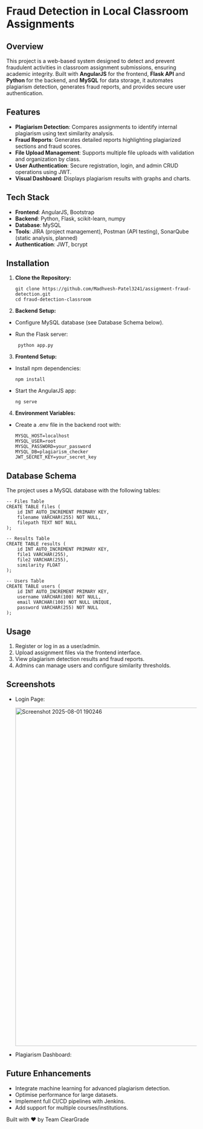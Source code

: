 # Fraud Detection in Local Classroom Assignments

## Overview
This project is a web-based system designed to detect and prevent fraudulent activities in classroom assignment submissions, ensuring academic integrity. Built with **AngularJS** for the frontend, **Flask API** and **Python** for the backend, and **MySQL** for data storage, it automates plagiarism detection, generates fraud reports, and provides secure user authentication.

## Features

 - **Plagiarism Detection**: Compares assignments to identify internal plagiarism using text similarity analysis.
 - **Fraud Reports**: Generates detailed reports highlighting plagiarized sections and fraud scores.
 - **File Upload Management**: Supports multiple file uploads with validation and organization by class.
 - **User Authentication**: Secure registration, login, and admin CRUD operations using JWT.
 - **Visual Dashboard**: Displays plagiarism results with graphs and charts.

## Tech Stack

 - **Frontend**: AngularJS, Bootstrap
 - **Backend**: Python, Flask, scikit-learn, numpy
 - **Database**: MySQL
 - **Tools**: JIRA (project management), Postman (API testing), SonarQube (static analysis, planned)
 - **Authentication**: JWT, bcrypt

## Installation

 1. **Clone the Repository:**

        git clone https://github.com/Madhvesh-Patel3241/assignment-fraud-detection.git
        cd fraud-detection-classroom

 2. **Backend Setup:**

 - Configure MySQL database (see Database Schema below).
 - Run the Flask server:

        python app.py

3. **Frontend Setup:**
 - Install npm dependencies:

       npm install

 - Start the AngularJS app:

       ng serve

4. **Environment Variables:**

 - Create a .env file in the backend root with:

       MYSQL_HOST=localhost
       MYSQL_USER=root
       MYSQL_PASSWORD=your_password
       MYSQL_DB=plagiarism_checker
       JWT_SECRET_KEY=your_secret_key

 ## Database Schema

 The project uses a MySQL database with the following tables:

    -- Files Table
    CREATE TABLE files (
        id INT AUTO_INCREMENT PRIMARY KEY,
        filename VARCHAR(255) NOT NULL,
        filepath TEXT NOT NULL
    );

    -- Results Table
    CREATE TABLE results (
        id INT AUTO_INCREMENT PRIMARY KEY,
        file1 VARCHAR(255),
        file2 VARCHAR(255),
        similarity FLOAT
    );

    -- Users Table
    CREATE TABLE users (
        id INT AUTO_INCREMENT PRIMARY KEY,
        username VARCHAR(100) NOT NULL,
        email VARCHAR(100) NOT NULL UNIQUE,
        password VARCHAR(255) NOT NULL
    );


 ## Usage

 1. Register or log in as a user/admin.
 2. Upload assignment files via the frontend interface.
 3. View plagiarism detection results and fraud reports.
 4. Admins can manage users and configure similarity thresholds.


## Screenshots

 - Login Page:
   
   <img width="1892" height="893" alt="Screenshot 2025-08-01 190246" src="https://github.com/user-attachments/assets/9d8495fb-bfa8-4e25-af52-376d94725a9b" />

 
 - Plagiarism Dashboard:


## Future Enhancements
 - Integrate machine learning for advanced plagiarism detection.
 - Optimise performance for large datasets.
 - Implement full CI/CD pipelines with Jenkins.
 - Add support for multiple courses/institutions.

<!-- Team

Prajapati Akash Ashokkumar - Frontend, Authentication, Reporting
Patel Madhvesh Ajaybhai - Backend, Plagiarism Detection, File Management --> 

 Built with ❤️ by Team ClearGrade
